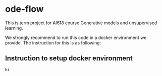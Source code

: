 # ode-flow
This is term project for AI618 course Generative models and unsupervised learning. 

We strongly recommend to run this code in a docker environment we provide. The instruction for this is as following:

## Instruction to setup docker environment
```
hi
```


